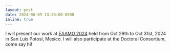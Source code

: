 ```yaml
---
layout: post
date: 2024-06-09 13:30:00-0500
inline: true
---
```


I will present our work at [EAAMO 2024](https://conference.eaamo.org/) held from Oct 29th to Oct 31st, 2024 in San Luis Potosí, Mexico. I will also participate at the Doctoral Consortium, come say hi! 
